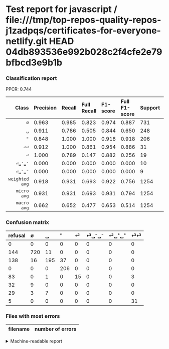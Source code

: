 # Test report for javascript / file:///tmp/top-repos-quality-repos-j1zadpqs/certificates-for-everyone-netlify.git HEAD 04db893536e992b028c2f4cfe2e79bfbcd3e9b1b

### Classification report

PPCR: 0.744

| Class | Precision | Recall | Full Recall | F1-score | Full F1-score | Support | Full Support | PPCR |
|------:|:----------|:-------|:------------|:---------|:---------|:--------|:-------------|:-----|
| `∅` | 0.963| 0.985| 0.823| 0.974| 0.887| 731| 875| 0.835 |
| `␣` | 0.911| 0.786| 0.505| 0.844| 0.650| 248| 386| 0.642 |
| `"` | 0.848| 1.000| 1.000| 0.918| 0.918| 206| 206| 1.000 |
| `⏎⏎` | 0.912| 1.000| 0.861| 0.954| 0.886| 31| 36| 0.861 |
| `⏎` | 1.000| 0.789| 0.147| 0.882| 0.256| 19| 102| 0.186 |
| `⏎␣⁺␣⁺` | 0.000| 0.000| 0.000| 0.000| 0.000| 10| 39| 0.256 |
| `⏎␣⁻␣⁻` | 0.000| 0.000| 0.000| 0.000| 0.000| 9| 41| 0.220 |
| `weighted avg` | 0.918| 0.931| 0.693| 0.922| 0.756| 1254| 1685| 0.744 |
| `micro avg` | 0.931| 0.931| 0.693| 0.931| 0.794| 1254| 1685| 0.744 |
| `macro avg` | 0.662| 0.652| 0.477| 0.653| 0.514| 1254| 1685| 0.744 |

### Confusion matrix

|refusal|  ∅| ␣| "| ⏎| ⏎␣⁻␣⁻| ⏎␣⁺␣⁺| ⏎⏎| 
|:---|:---|:---|:---|:---|:---|:---|:---|
|0 |0 |0 |0 |0 |0 |0 |0 |
|144 |720 |11 |0 |0 |0 |0 |0 |
|138 |16 |195 |37 |0 |0 |0 |0 |
|0 |0 |0 |206 |0 |0 |0 |0 |
|83 |0 |1 |0 |15 |0 |0 |3 |
|32 |9 |0 |0 |0 |0 |0 |0 |
|29 |3 |7 |0 |0 |0 |0 |0 |
|5 |0 |0 |0 |0 |0 |0 |31 |

### Files with most errors

| filename | number of errors|
|:----:|:-----|

<details>
    <summary>Machine-readable report</summary>
```json
{
  "cl_report": {"\"": {"f1-score": 0.9175946547884187, "precision": 0.8477366255144033, "recall": 1.0, "support": 206}, "macro avg": {"f1-score": 0.65308291794427, "precision": 0.6618975899410815, "recall": 0.6515308753106012, "support": 1254}, "micro avg": {"f1-score": 0.9306220095693781, "precision": 0.930622009569378, "recall": 0.930622009569378, "support": 1254}, "weighted avg": {"f1-score": 0.9221955524877845, "precision": 0.9182744200844487, "recall": 0.930622009569378, "support": 1254}, "\u2205": {"f1-score": 0.9736308316430019, "precision": 0.9625668449197861, "recall": 0.9849521203830369, "support": 731}, "\u23ce": {"f1-score": 0.8823529411764706, "precision": 1.0, "recall": 0.7894736842105263, "support": 19}, "\u23ce\u23ce": {"f1-score": 0.9538461538461539, "precision": 0.9117647058823529, "recall": 1.0, "support": 31}, "\u23ce\u2423\u207a\u2423\u207a": {"f1-score": 0.0, "precision": 0.0, "recall": 0.0, "support": 10}, "\u23ce\u2423\u207b\u2423\u207b": {"f1-score": 0.0, "precision": 0.0, "recall": 0.0, "support": 9}, "\u2423": {"f1-score": 0.8441558441558442, "precision": 0.9112149532710281, "recall": 0.7862903225806451, "support": 248}},
  "cl_report_full": {"\"": {"f1-score": 0.9175946547884187, "precision": 0.8477366255144033, "recall": 1.0, "support": 206}, "macro avg": {"f1-score": 0.5138521482782973, "precision": 0.6618975899410815, "recall": 0.4766012035211321, "support": 1685}, "micro avg": {"f1-score": 0.7941476692752637, "precision": 0.930622009569378, "recall": 0.6925816023738872, "support": 1685}, "weighted avg": {"f1-score": 0.7562636025113975, "precision": 0.8922446501692353, "recall": 0.6925816023738872, "support": 1685}, "\u2205": {"f1-score": 0.88724584103512, "precision": 0.9625668449197861, "recall": 0.8228571428571428, "support": 875}, "\u23ce": {"f1-score": 0.25641025641025644, "precision": 1.0, "recall": 0.14705882352941177, "support": 102}, "\u23ce\u23ce": {"f1-score": 0.8857142857142858, "precision": 0.9117647058823529, "recall": 0.8611111111111112, "support": 36}, "\u23ce\u2423\u207a\u2423\u207a": {"f1-score": 0.0, "precision": 0.0, "recall": 0.0, "support": 39}, "\u23ce\u2423\u207b\u2423\u207b": {"f1-score": 0.0, "precision": 0.0, "recall": 0.0, "support": 41}, "\u2423": {"f1-score": 0.65, "precision": 0.9112149532710281, "recall": 0.5051813471502591, "support": 386}},
  "ppcr": 0.7442136498516321
}
```
</details>
